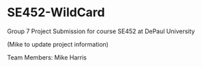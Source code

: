 # SE452-WildCard
Group 7 Project Submission for course SE452 at DePaul University

(Mike to update project information)

Team Members:
Mike Harris
